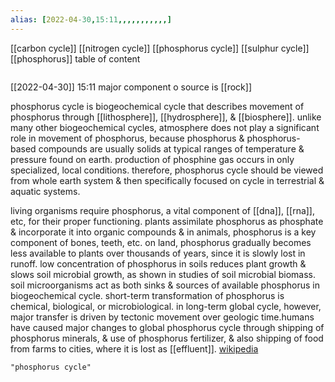 ```yaml
---
alias: [2022-04-30,15:11,,,,,,,,,,,]
---
```

[[carbon cycle]] [[nitrogen cycle]] [[phosphorus cycle]] [[sulphur cycle]] [[phosphorus]]
table of content
```toc
```

[[2022-04-30]] 15:11
major component o source is [[rock]]

phosphorus cycle is biogeochemical cycle that describes movement of phosphorus through [[lithosphere]], [[hydrosphere]], & [[biosphere]]. unlike many other biogeochemical cycles, atmosphere does not play a significant role in movement of phosphorus, because phosphorus & phosphorus-based compounds are usually solids at typical ranges of temperature & pressure found on earth. production of phosphine gas occurs in only specialized, local conditions. therefore, phosphorus cycle should be viewed from whole earth system & then specifically focused on cycle in terrestrial & aquatic systems.

living organisms require phosphorus, a vital component of [[dna]], [[rna]], etc, for their proper functioning. plants assimilate phosphorus as phosphate & incorporate it into organic compounds & in animals, phosphorus is a key component of bones, teeth, etc. on land, phosphorus gradually becomes less available to plants over thousands of years, since it is slowly lost in runoff. low concentration of phosphorus in soils reduces plant growth & slows soil microbial growth, as shown in studies of soil microbial biomass. soil microorganisms act as both sinks & sources of available phosphorus in biogeochemical cycle. short-term transformation of phosphorus is chemical, biological, or microbiological. in long-term global cycle, however, major transfer is driven by tectonic movement over geologic time.humans have caused major changes to global phosphorus cycle through shipping of phosphorus minerals, & use of phosphorus fertilizer, & also shipping of food from farms to cities, where it is lost as [[effluent]].
[wikipedia](https://en.wikipedia.org/wiki/phosphorus%20cycle)
```query
"phosphorus cycle"
```